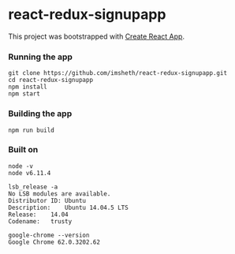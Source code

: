 # react-redux-signupapp

This project was bootstrapped with [Create React App](https://github.com/facebookincubator/create-react-app).

### Running the app
```
git clone https://github.com/imsheth/react-redux-signupapp.git
cd react-redux-signupapp
npm install
npm start
```

### Building the app
```
npm run build
```

### Built on
```
node -v
node v6.11.4

lsb_release -a
No LSB modules are available.
Distributor ID:	Ubuntu
Description:	Ubuntu 14.04.5 LTS
Release:	14.04
Codename:	trusty

google-chrome --version
Google Chrome 62.0.3202.62
```
